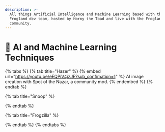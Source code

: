 ```yaml
---
description: >-
  All things Artificial Intelligence and Machine Learning based with the
  Frogland dev team, hosted by Horny the Toad and live with the Frogland
  community.
---
```


# 🤖 AI and Machine Learning Techniques

{% tabs %}
{% tab title="Hazer" %}
{% embed url="https://youtu.be/eEQPjV4jzJE?sub_confimation=1" %}
AI image creation with Spot of the Nazar, a community mod.&#x20;
{% endembed %}
{% endtab %}

{% tab title="Snoop" %}

{% endtab %}

{% tab title="Frogzilla" %}

{% endtab %}
{% endtabs %}
